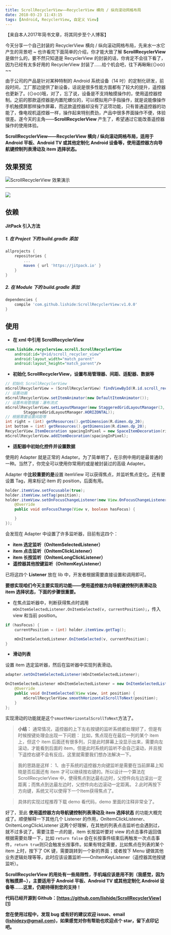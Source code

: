 ```yaml
---
title: ScrollRecyclerView——RecyclerView 横向 / 纵向滚动网格布局
date: 2018-03-23 11:43:15
tags: [Android, RecyclerView, 自定义 View]
---
```

【来自本人2017年简书文章，将其同步至个人博客】

今天分享一个自己封装的 RecyclerView 横向 / 纵向滚动网格布局，先来水一水它产生的背景吧 ~ 也许看完下面简单的介绍，你才能大致了解 **ScrollRecyclerView** 是做什么的，要不然只知道是 RecyclerView 的封装的话，你肯定不会往下看了，因为已经有太多好用的 RecyclerView  封装了......给个机会吧，往下再瞅瞅(⊙o⊙) ~~
<!--more-->

由于公司的产品是针对某种特制的 Android 系统设备（14 吋）的定制化研发，前段时间，工厂那边提供了新设备，话说是很多性能方面都有了较大的提升，遥控器也更新了。(⊙o⊙)哦，对了，忘了说，设备是不支持触摸操作的，使用遥控器控制。之前的那款遥控器是内置陀螺仪的，可以模拟用户手指操作，就是说能像操作手机触摸屏那样操作屏幕，而这款遥控器却没有了这项功能，只有普通遥控器的功能了，像电视机遥控器一样，操作起来特别费劲，产品中很多界面操作不便，体验很差。遂今天的主角——**ScrollRecyclerView** 产生了，希望通过它能改善遥控器操作的使用体验。

**ScrollRecyclerView——RecyclerView 横向 / 纵向滚动网格布局，适用于 Android 平板、Android TV 或其他定制化 Android 设备等，使用遥控器方向导航键控制列表滑动及 item 选择状态。**

## 效果预览
![ScrollRecyclerView 效果演示](https://github.com/lishide/ScrollRecyclerView/raw/master/art/ScrollRecyclerView_art.gif)

---
[![](https://jitpack.io/v/lishide/ScrollRecyclerView.svg)](https://jitpack.io/#lishide/ScrollRecyclerView)
## 依赖
#### JitPack 引入方法
##### 1. 在 Project 下的 build.gradle 添加
``` groovy
allprojects {
    repositories {
        ...
        maven { url 'https://jitpack.io' }
    }
}
```

##### 2. 在 Module 下的 build.gradle 添加
``` groovy
dependencies {
    compile 'com.github.lishide:ScrollRecyclerView:v1.0.0'
}
```

## 使用

* **在 xml 中引用 ScrollRecyclerView**

``` xml
<com.lishide.recyclerview.scroll.ScrollRecyclerView
    android:id="@+id/scroll_recycler_view"
    android:layout_width="match_parent"
    android:layout_height="match_parent"/>
```

* **初始化 ScrollRecyclerView，设置布局管理器、间距、适配器、数据等**

``` java
// 初始化 ScrollRecyclerView
mScrollRecyclerView = (ScrollRecyclerView) findViewById(R.id.scroll_recycler_view);
// 设置动画
mScrollRecyclerView.setItemAnimator(new DefaultItemAnimator());
// 设置布局管理器：瀑布流式
mScrollRecyclerView.setLayoutManager(new StaggeredGridLayoutManager(3,
        StaggeredGridLayoutManager.HORIZONTAL));
// 根据需要设置间距等
int right = (int) getResources().getDimension(R.dimen.dp_20);
int bottom = (int) getResources().getDimension(R.dimen.dp_20);
RecyclerView.ItemDecoration spacingInPixel = new SpaceItemDecoration(right, bottom);
mScrollRecyclerView.addItemDecoration(spacingInPixel);
```

* **适配器中初始化控件并设置数据**

使用的 Adapter 就是正常的 Adapter。为了简单明了，在示例中用的是最普通的一种。当然了，你完全可以使用你常用的或是被封装过的高级 Adapter。

Adapter 中**比较重要的是**设置 itemView 可以获得焦点，并监听焦点变化。还有要设置 Tag，用来标记 item 的 position，后面有用。

``` java
holder.itemView.setFocusable(true);
holder.itemView.setTag(position);
holder.itemView.setOnFocusChangeListener(new View.OnFocusChangeListener() {
    @Override
    public void onFocusChange(View v, boolean hasFocus) {

    }
});
```

会发现在 Adapter 中设置了许多监听器，目前有这四个：
* **item 选定监听（OnItemSelectedListener）**
* **item 点击监听（OnItemClickListener）**
* **item 长按监听（OnItemLongClickListener）**
* **遥控器其他按键监听（OnItemKeyListener）**

已将这四个 **Listener** 放在 lib 中，开发者根据需要直接设置和调用即可。

**要想实现咱们今天主要实现的功能——使用遥控器方向导航键控制列表滑动及 item 选择状态，下面的步骤很重要。**
* 在焦点监听器中，判断获得焦点时调用 `mOnItemSelectedListener.OnItemSelected(v, currentPosition);`，传入 view 和当前 position。

``` java
if (hasFocus) {
    currentPosition = (int) holder.itemView.getTag();

    mOnItemSelectedListener.OnItemSelected(v, currentPosition);
}
```
* **滑动列表**

设置 item 选定监听器，然后在监听器中实现列表滑动。

``` java
adapter.setOnItemSelectedListener(mOnItemSelectedListener);
```
``` java
OnItemSelectedListener mOnItemSelectedListener = new OnItemSelectedListener() {
    @Override
    public void OnItemSelected(View view, int position) {
        mScrollRecyclerView.smoothHorizontalScrollToNext(position);
    }
};
```

实现滑动的功能就是这个`smoothHorizontalScrollToNext`方法了。

> **小结：**
> 通常情况，遥控器的上下左右按键的监听系统都处理好了，但是有时候按键处理会出现一下问题： 
比如，焦点现在在最后一列的某个 item 上，但这个 item 后面还有很多列，只是此时屏幕上没显示出来，需要向左滚动，才能看到后面的 item，但是此时系统的监听不会自己滚动，并且按下遥控右键不会有反应。这里就需要我们想办法解决一下。

> 我的思路是这样： 
1、由于系统的遥控器方向键监听是需要在当前屏幕上知晓是否后面还有 item 才可以继续按右键的。所以设计一个算法在 ScrollRecyclerView 中，使得焦点到达最右边时，父控件向左边滚出一定距离；而焦点到达最左边时，父控件向右边滚动一定距离。 
2.此时再按下方向键，系统又可以使得下一个Item获得焦点了。

> 具体的实现过程推荐下载 demo 看代码，demo 里面的注释非常全了。


好了，至此 **使用遥控器方向导航键控制列表滑动及 item 选择状态** 的功能大概完成了。顺便解释一下其他几个 Listener 的作用，OnItemClickListener、OnItemLongClickListener 这两个好理解，在其他的列表点击监听也会遇到过，就不过多说了。需要注意一点的是，item 长按监听要对 view 的点击事件返回值根据需要处理一下，比如 `return false` 会在长按事件结束后再触发一次点击事件，`return true`则只会触发长按事件。如果有特定需要，比如焦点在列表的某个 item 上时，按下了 OK 键，需要跳转到一个新的界面；或者按下 Menu 键做其他业务逻辑处理等等，此时应该设置监听——OnItemKeyListener（遥控器其他按键监听）。

**ScrollRecyclerView 的用处有一些局限性，手机端应该是用不到（我感觉，因为有触摸屏~），主要适用于 Android 平板、Android TV 或其他定制化 Android 设备等......这里，仍期待得到您的支持！**

**代码已经开源到 Github：[https://github.com/lishide/ScrollRecyclerView][1]**

**您在使用过程中，发现 bug 或有好的建议欢迎 issue、email (lishidezy@gmail.com)，如果感觉对你有帮助也欢迎点个 star，留下点印记吧。**


  [1]: https://github.com/lishide/ScrollRecyclerView